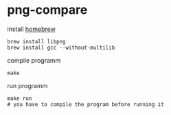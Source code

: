 # png-compare

install [homebrew](https://brew.sh)
```
brew install libpng
brew install gcc --without-multilib
```

compile programm
```
make
```

run programm
```
make run
# you have to compile the program before running it
```
